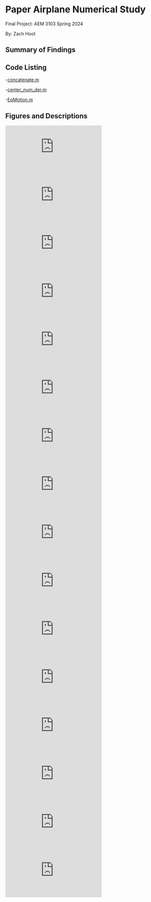 # Paper Airplane Numerical Study
Final Project: AEM 3103 Spring 2024

By: Zach Hoot

## Summary of Findings

## Code Listing

-[concatenate.m](https://github.com/ZachHoot/AEM3103_Final_Project/blob/master/concatenate.m)

-[center_num_der.m](https://github.com/ZachHoot/AEM3103_Final_Project/blob/master/center_num_der.m)

-[EqMotion.m](https://github.com/ZachHoot/AEM3103_Final_Project/blob/master/EqMotion.m)

## Figures and Descriptions


![Case A, Figure 1](https://github.com/ZachHoot/AEM3103_Final_Project/blob/master/Figures/CaseA_Min_Max.pdf)
![Case A, Figure 2](https://github.com/ZachHoot/AEM3103_Final_Project/blob/master/Figures/CaseA_Monte_Carlo.pdf)
![Case A, Figure 3](https://github.com/ZachHoot/AEM3103_Final_Project/blob/master/Figures/CaseA_Concatenation_Polyfit.pdf)
![Case A, Figure 4](https://github.com/ZachHoot/AEM3103_Final_Project/blob/master/Figures/CaseA_Time_Derivatives.pdf)
![Case B, Figure 1](https://github.com/ZachHoot/AEM3103_Final_Project/blob/master/Figures/CaseB_Min_Max.pdf)
![Case B, Figure 2](https://github.com/ZachHoot/AEM3103_Final_Project/blob/master/Figures/CaseB_Monte_Carlo.pdf)
![Case B, Figure 3](https://github.com/ZachHoot/AEM3103_Final_Project/blob/master/Figures/CaseB_Concatenation_Polyfit.pdf)
![Case B, Figure 4](https://github.com/ZachHoot/AEM3103_Final_Project/blob/master/Figures/CaseB_Time_Derivatives.pdf)
![Case C, Figure 1](https://github.com/ZachHoot/AEM3103_Final_Project/blob/master/Figures/CaseC_Min_Max.pdf)
![Case C, Figure 2](https://github.com/ZachHoot/AEM3103_Final_Project/blob/master/Figures/CaseC_Monte_Carlo.pdf)
![Case C, Figure 3](https://github.com/ZachHoot/AEM3103_Final_Project/blob/master/Figures/CaseC_Concatenation_Polyfit.pdf)
![Case C, Figure 4](https://github.com/ZachHoot/AEM3103_Final_Project/blob/master/Figures/CaseC_Time_Derivatives.pdf)
![Case D, Figure 1](https://github.com/ZachHoot/AEM3103_Final_Project/blob/master/Figures/CaseD_Min_Max.pdf)
![Case D, Figure 2](https://github.com/ZachHoot/AEM3103_Final_Project/blob/master/Figures/CaseD_Monte_Carlo.pdf)
![Case D, Figure 3](https://github.com/ZachHoot/AEM3103_Final_Project/blob/master/Figures/CaseD_Concatenation_Polyfit.pdf)
![Case D, Figure 4](https://github.com/ZachHoot/AEM3103_Final_Project/blob/master/Figures/CaseD_Time_Derivatives.pdf)

